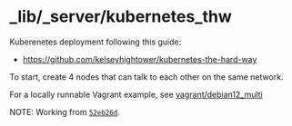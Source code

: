 _lib/_server/kubernetes_thw
===========================

Kuberenetes deployment following this guide:
- https://github.com/kelseyhightower/kubernetes-the-hard-way

To start, create 4 nodes that can talk to each other on the same network.

For a locally runnable Vagrant example, see [vagrant/debian12_multi](https://github.com/SamuelMarks/libscript/tree/master/vagrant/debian12_multi)

NOTE: Working from [`52eb26d`](https://github.com/kelseyhightower/kubernetes-the-hard-way/tree/52eb26dad1a3e9e8083a89).
